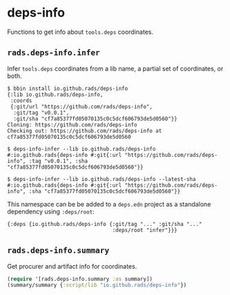 # deps-info

Functions to get info about `tools.deps` coordinates.

## `rads.deps-info.infer`

Infer `tools.deps` coordinates from a lib name, a partial set of coordinates, or both.

```
$ bbin install io.github.rads/deps-info
{:lib io.github.rads/deps-info,
 :coords
 {:git/url "https://github.com/rads/deps-info",
  :git/tag "v0.0.1",
  :git/sha "cf7a85377fd05070135c0c5dcf606793de5d0560"}}
Cloning: https://github.com/rads/deps-info
Checking out: https://github.com/rads/deps-info at cf7a85377fd05070135c0c5dcf606793de5d0560

$ deps-info-infer --lib io.github.rads/deps-info
#:io.github.rads{deps-info #:git{:url "https://github.com/rads/deps-info", :tag "v0.0.1", :sha "cf7a85377fd05070135c0c5dcf606793de5d0560"}}

$ deps-info-infer --lib io.github.rads/deps-info --latest-sha
#:io.github.rads{deps-info #:git{:url "https://github.com/rads/deps-info", :sha "cf7a85377fd05070135c0c5dcf606793de5d0560"}}
```

This namespace can be be added to a `deps.edn` project as a standalone dependency using `:deps/root`:

```
{:deps {io.github.rads/deps-info {:git/tag "..." :git/sha "..."
                                  :deps/root "infer"}}}
```

## `rads.deps-info.summary`

Get procurer and artifact info for coordinates.

```clojure
(require '[rads.deps-info.summary :as summary])
(summary/summary {:script/lib "io.github.rads/deps-info"})
```
